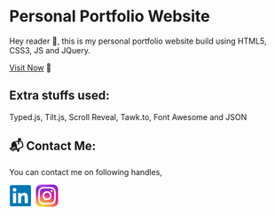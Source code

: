 # Personal Portfolio Website
Hey reader :wave:, this is my personal portfolio website build using HTML5, CSS3, JS and JQuery.

<a href="https://github.com/prins1085">Visit Now</a> :rocket:

## Extra stuffs used:
Typed.js, Tilt.js, Scroll Reveal, Tawk.to, Font Awesome and JSON

## :mailbox_with_mail: Contact Me:

You can contact me on following handles,

<a href="https://www.linkedin.com/in/prins-harkhani-5026b921b/"><img src="https://github.com/devicons/devicon/blob/master/icons/linkedin/linkedin-original.svg" alt="linkedin_logo" width="40" height="40"></a>&nbsp;
<a href="https://www.instagram.com/prins._.1085/"><img src="https://github.com/wle8300/instagram-logo/blob/master/logo.svg" alt="linkedin_logo" width="40" height="40"></a>

